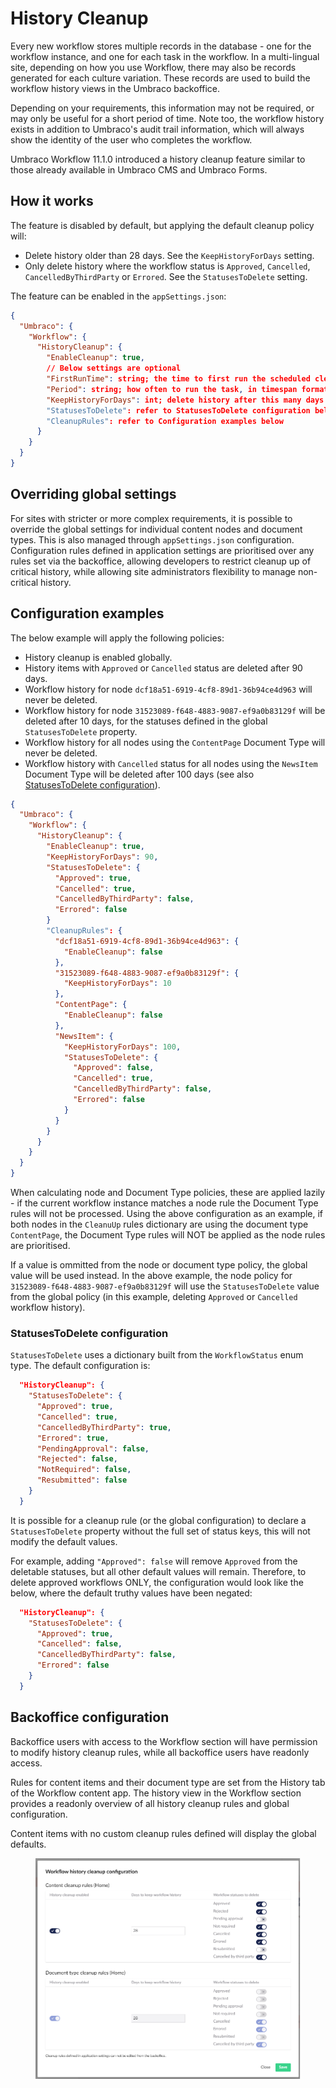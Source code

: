 # History Cleanup

Every new workflow stores multiple records in the database - one for the workflow instance, and one for each task in the workflow. In a multi-lingual site, depending on how you use Workflow, there may also be records generated for each culture variation. These records are used to build the workflow history views in the Umbraco backoffice. 

Depending on your requirements, this information may not be required, or may only be useful for a short period of time. Note too, the workflow history exists in addition to Umbraco's audit trail information, which will always show the identity of the user who completes the workflow.
  
Umbraco Workflow 11.1.0 introduced a history cleanup feature similar to those already available in Umbraco CMS and Umbraco Forms. 

## How it works

The feature is disabled by default, but applying the default cleanup policy will:

* Delete history older than 28 days. See the `KeepHistoryForDays` setting.
* Only delete history where the workflow status is `Approved`, `Cancelled`, `CancelledByThirdParty` or `Errored`. See the `StatusesToDelete` setting.

The feature can be enabled in the `appSettings.json`:

```json
{
  "Umbraco": {
    "Workflow": {
      "HistoryCleanup": {
        "EnableCleanup": true,
        // Below settings are optional
        "FirstRunTime": string; the time to first run the scheduled cleanup task, in crontab format
        "Period": string; how often to run the task, in timespan format
        "KeepHistoryForDays": int; delete history after this many days
        "StatusesToDelete": refer to StatusesToDelete configuration below
        "CleanupRules": refer to Configuration examples below
      }
    }
  }
}
```

## Overriding global settings

For sites with stricter or more complex requirements, it is possible to override the global settings for individual content nodes and document types. This is also managed through `appSettings.json` configuration. Configuration rules defined in application settings are prioritised over any rules set via the backoffice, allowing developers to restrict cleanup up of critical history, while allowing site administrators flexibility to manage non-critical history.

## Configuration examples

The below example will apply the following policies:

 - History cleanup is enabled globally.
 - History items with `Approved` or `Cancelled` status are deleted after 90 days.
 - Workflow history for node `dcf18a51-6919-4cf8-89d1-36b94ce4d963` will never be deleted.
 - Workflow history for node `31523089-f648-4883-9087-ef9a0b83129f` will be deleted after 10 days, for the statuses defined in the global `StatusesToDelete` property.
 - Workflow history for all nodes using the `ContentPage` Document Type will never be deleted.
 - Workflow history with `Cancelled` status for all nodes using the `NewsItem` Document Type will be deleted after 100 days (see also [StatusesToDelete configuration](#statusestodelete-configuration)).

```json
{
  "Umbraco": {
    "Workflow": {
      "HistoryCleanup": {
        "EnableCleanup": true,
        "KeepHistoryForDays": 90,
        "StatusesToDelete": {
          "Approved": true,
          "Cancelled": true,
          "CancelledByThirdParty": false,
          "Errored": false
        }
        "CleanupRules": {
          "dcf18a51-6919-4cf8-89d1-36b94ce4d963": {
            "EnableCleanup": false         
          }, 
          "31523089-f648-4883-9087-ef9a0b83129f": {
            "KeepHistoryForDays": 10
          },
          "ContentPage": {
            "EnableCleanup": false
          },
          "NewsItem": {
            "KeepHistoryForDays": 100,
            "StatusesToDelete": {
              "Approved": false,
              "Cancelled": true,
              "CancelledByThirdParty": false,
              "Errored": false
            }
          }
        }
      }
    }
  }
}
```

When calculating node and Document Type policies, these are applied lazily - if the current workflow instance matches a node rule the Document Type rules will not be processed. Using the above configuration as an example, if both nodes in the `CleanuUp` rules dictionary are using the document type `ContentPage`, the Document Type rules will NOT be applied as the node rules are prioritised.

If a value is ommitted from the node or document type policy, the global value will be used instead. In the above example, the node policy for `31523089-f648-4883-9087-ef9a0b83129f` will use the `StatusesToDelete` value from the global policy (in this example, deleting `Approved` or `Cancelled` workflow history).

### StatusesToDelete configuration

`StatusesToDelete` uses a dictionary built from the `WorkflowStatus` enum type. The default configuration is:

```json
  "HistoryCleanup": { 
    "StatusesToDelete": {
      "Approved": true,
      "Cancelled": true,
      "CancelledByThirdParty": true,
      "Errored": true,
      "PendingApproval": false,
      "Rejected": false,
      "NotRequired": false,
      "Resubmitted": false
    }
  }
```

It is possible for a cleanup rule (or the global configuration) to declare a `StatusesToDelete` property without the full set of status keys, this will not modify the default values.

For example, adding `"Approved": false` will remove `Approved` from the deletable statuses, but all other default values will remain. Therefore, to delete approved workflows ONLY, the configuration would look like the below, where the default truthy values have been negated:

```json
  "HistoryCleanup": { 
    "StatusesToDelete": {
      "Approved": true,
      "Cancelled": false,
      "CancelledByThirdParty": false,
      "Errored": false
    }
  }
```

## Backoffice configuration

Backoffice users with access to the Workflow section will have permission to modify history cleanup rules, while all backoffice users have readonly access. 

Rules for content items and their document type are set from the History tab of the Workflow content app. The history view in the Workflow section provides a readonly overview of all history cleanup rules and global configuration.

Content items with no custom cleanup rules defined will display the global defaults.

<figure><img src="./images/workflow-history-cleanup-modal.png" alt=""><figcaption></figcaption></figure>
